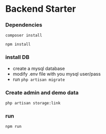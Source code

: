# Backend Starter

### Dependencies
`composer install`

`npm install`

### install DB
- create a mysql database
- modify .env file with you mysql user/pass
- run `php artisan migrate`

### Create admin and demo data
`php artisan storage:link`

### run 
`npm run`


